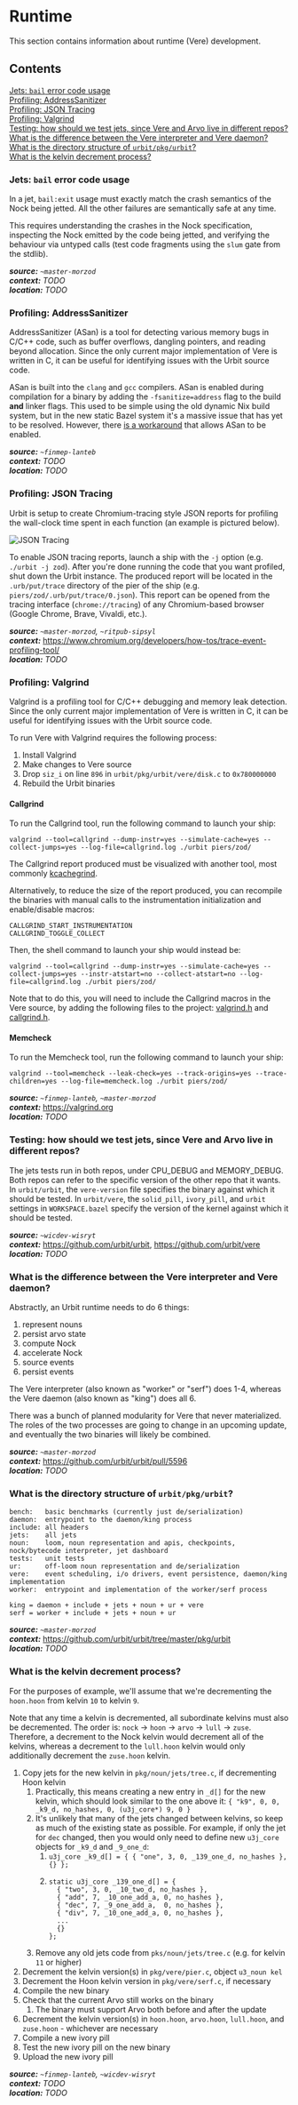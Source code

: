 # Runtime

This section contains information about runtime (Vere) development.

## Contents

[Jets: `bail` error code usage](#jets-bail-error-code-usage) \
[Profiling: AddressSanitizer](#profiling-addresssanitizer) \
[Profiling: JSON Tracing](#profiling-json-tracing) \
[Profiling: Valgrind](#profiling-valgrind) \
[Testing: how should we test jets, since Vere and Arvo live in different repos?](#testing-how-should-we-test-jets-since-vere-and-arvo-live-in-different-repos) \
[What is the difference between the Vere interpreter and Vere daemon?](#what-is-the-difference-between-the-vere-interpreter-and-vere-daemon) \
[What is the directory structure of `urbit/pkg/urbit`?](#what-is-the-directory-structure-of-urbitpkgurbit) \
[What is the kelvin decrement process?](#what-is-the-kelvin-decrement-process)

### Jets: `bail` error code usage

In a jet, `bail:exit` usage must exactly match the crash semantics of the Nock being jetted. All the other failures are
semantically safe at any time.

This requires understanding the crashes in the Nock specification, inspecting the Nock emitted by the code being jetted,
and verifying the behaviour via untyped calls (test code fragments using the `slum` gate from the stdlib).

***source:*** *`~master-morzod`*\
***context:*** *TODO*\
***location:*** *TODO*

### Profiling: AddressSanitizer

AddressSanitizer (ASan) is a tool for detecting various memory bugs in C/C++ code, such as buffer overflows, dangling
pointers, and reading beyond allocation. Since the only current major implementation of Vere is written in C, it can be
useful for identifying issues with the Urbit source code.

ASan is built into the `clang` and `gcc` compilers. ASan is enabled during compilation for a binary by adding the
`-fsanitize=address` flag to the build **and** linker flags. This used to be simple using the old dynamic Nix build
system, but in the new static Bazel system it's a massive issue that has yet to be resolved. However, there
[is a workaround](https://github.com/urbit/vere/issues/351) that allows ASan to be enabled.

***source:*** *`~finmep-lanteb`*\
***context:***  *TODO*\
***location:*** *TODO*

### Profiling: JSON Tracing

Urbit is setup to create Chromium-tracing style JSON reports for profiling the wall-clock time spent in each function
(an example is pictured below).

![JSON Tracing](https://raw.githubusercontent.com/ashelkovnykov/urbit-faq/master/development/runtime/resources/jtrace.png 'Urbit JSON Tracing Example')

To enable JSON tracing reports, launch a ship with the `-j` option (e.g. `./urbit -j zod`). After you're done running
the code that you want profiled, shut down the Urbit instance. The produced report will be located in the
`.urb/put/trace` directory of the pier of the ship (e.g. `piers/zod/.urb/put/trace/0.json`). This report can be opened
from the tracing interface (`chrome://tracing`) of any Chromium-based browser (Google Chrome, Brave, Vivaldi, etc.).

***source:*** *`~master-morzod`, `~ritpub-sipsyl`*\
***context:*** https://www.chromium.org/developers/how-tos/trace-event-profiling-tool/ \
***location:*** *TODO*

### Profiling: Valgrind

Valgrind is a profiling tool for C/C++ debugging and memory leak detection. Since the only current major implementation
of Vere is written in C, it can be useful for identifying issues with the Urbit source code.

To run Vere with Valgrind requires the following process:
1. Install Valgrind
2. Make changes to Vere source
3. Drop `siz_i` on line `896` in `urbit/pkg/urbit/vere/disk.c` to `0x780000000`
4. Rebuild the Urbit binaries

#### Callgrind

To run the Callgrind tool, run the following command to launch your ship:
```shell
valgrind --tool=callgrind --dump-instr=yes --simulate-cache=yes --collect-jumps=yes --log-file=callgrind.log ./urbit piers/zod/
```
The Callgrind report produced must be visualized with another tool, most commonly
[kcachegrind](https://kcachegrind.github.io/html/Home.html).

Alternatively, to reduce the size of the report produced, you can recompile the binaries with manual calls to the
instrumentation initialization and enable/disable macros:
```
CALLGRIND_START_INSTRUMENTATION
CALLGRIND_TOGGLE_COLLECT
```
Then, the shell command to launch your ship would instead be:
```shell
valgrind --tool=callgrind --dump-instr=yes --simulate-cache=yes --collect-jumps=yes --instr-atstart=no --collect-atstart=no --log-file=callgrind.log ./urbit piers/zod/
```
Note that to do this, you will need to include the Callgrind macros in the Vere source, by adding the following files to
the project: [valgrind.h](https://sourceware.org/git/?p=valgrind.git;a=blob_plain;f=include/valgrind.h.in;hb=HEAD) and
[callgrind.h](https://sourceware.org/git/?p=valgrind.git;a=blob_plain;f=callgrind/callgrind.h;hb=HEAD).

#### Memcheck

To run the Memcheck tool, run the following command to launch your ship:
```shell
valgrind --tool=memcheck --leak-check=yes --track-origins=yes --trace-children=yes --log-file=memcheck.log ./urbit piers/zod/
```

***source:*** *`~finmep-lanteb`, `~master-morzod`*\
***context:*** https://valgrind.org \
***location:*** *TODO*

### Testing: how should we test jets, since Vere and Arvo live in different repos?

The jets tests run in both repos, under CPU_DEBUG and MEMORY_DEBUG. Both repos can refer to the specific version of the
other repo that it wants. In `urbit/urbit`, the `vere-version` file specifies the binary against which it should be
tested. In `urbit/vere`, the `solid_pill`, `ivory_pill`, and `urbit` settings in `WORKSPACE.bazel` specify the version
of the kernel against which it should be tested.

***source:*** *`~wicdev-wisryt`*\
***context:*** https://github.com/urbit/urbit, https://github.com/urbit/vere \
***location:*** *TODO*

### What is the difference between the Vere interpreter and Vere daemon?

Abstractly, an Urbit runtime needs to do 6 things:
1. represent nouns
2. persist arvo state
3. compute Nock
4. accelerate Nock
5. source events
6. persist events

The Vere interpreter (also known as "worker" or "serf") does 1-4, whereas the Vere daemon (also known as "king") does
all 6.

There was a bunch of planned modularity for Vere that never materialized. The roles of the two processes are going to
change in an upcoming update, and eventually the two binaries will likely be combined.

***source:*** *`~master-morzod`*\
***context:*** https://github.com/urbit/urbit/pull/5596 \
***location:*** *TODO*

### What is the directory structure of `urbit/pkg/urbit`?

```
bench:   basic benchmarks (currently just de/serialization)
daemon:  entrypoint to the daemon/king process
include: all headers
jets:    all jets
noun:    loom, noun representation and apis, checkpoints, nock/bytecode interpreter, jet dashboard
tests:   unit tests
ur:      off-loom noun representation and de/serialization
vere:    event scheduling, i/o drivers, event persistence, daemon/king implementation
worker:  entrypoint and implementation of the worker/serf process

king = daemon + include + jets + noun + ur + vere
serf = worker + include + jets + noun + ur
```

***source:*** *`~master-morzod`*\
***context:*** https://github.com/urbit/urbit/tree/master/pkg/urbit \
***location:*** *TODO*

### What is the kelvin decrement process?

For the purposes of example, we'll assume that we're decrementing the `hoon.hoon` from kelvin `10` to kelvin `9`.

Note that any time a kelvin is decremented, all subordinate kelvins must also be decremented. The order is: `nock` ->
`hoon` -> `arvo` -> `lull` -> `zuse`. Therefore, a decrement to the Nock kelvin would decrement all of the kelvins,
whereas a decrement to the `lull.hoon` kelvin would only additionally decrement the `zuse.hoon` kelvin.

1. Copy jets for the new kelvin in `pkg/noun/jets/tree.c`, if decrementing Hoon kelvin
    1. Practically, this means creating a new entry in `_d[]` for the new kelvin, which should look similar to the one
        above it: `{ "k9", 0, 0, _k9_d, no_hashes, 0, (u3j_core*) 9, 0 }`
    2. It's unlikely that many of the jets changed between kelvins, so keep as much of the existing state as possible.
        For example, if only the jet for `dec` changed, then you would only need to define new `u3j_core` objects for
        `_k9_d` and `_9_one_d`:
        1. ```u3j_core _k9_d[] = { { "one", 3, 0, _139_one_d, no_hashes }, {} };```
        2.  ```
            static u3j_core _139_one_d[] = {
              { "two", 3, 0, _10_two_d, no_hashes },
              { "add", 7, _10_one_add_a, 0, no_hashes },
              { "dec", 7, _9_one_add_a,  0, no_hashes },
              { "div", 7, _10_one_add_a, 0, no_hashes },
              ...
              {}
            };
            ```
    3. Remove any old jets code from `pks/noun/jets/tree.c` (e.g. for kelvin `11` or higher)
2. Decrement the kelvin version(s) in `pkg/vere/pier.c`, object `u3_noun kel`
3. Decrement the Hoon kelvin version in `pkg/vere/serf.c`, if necessary
4. Compile the new binary
5. Check that the current Arvo still works on the binary
   1. The binary must support Arvo both before and after the update
6. Decrement the kelvin version(s) in `hoon.hoon`, `arvo.hoon`, `lull.hoon`, and `zuse.hoon` - whichever are necessary
7. Compile a new ivory pill
8. Test the new ivory pill on the new binary
9. Upload the new ivory pill

***source:*** *`~finmep-lanteb`, `~wicdev-wisryt`*\
***context:*** *TODO* \
***location:*** *TODO*
